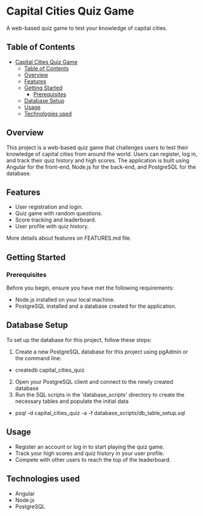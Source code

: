 # Capital Cities Quiz Game

A web-based quiz game to test your knowledge of capital cities.

## Table of Contents

- [Capital Cities Quiz Game](#capital-cities-quiz-game)
  - [Table of Contents](#table-of-contents)
  - [Overview](#overview)
  - [Features](#features)
  - [Getting Started](#getting-started)
    - [Prerequisites](#prerequisites)
  - [Database Setup](#database-setup)
  - [Usage](#usage)
  - [Technologies used](#technologies-used)


## Overview

This project is a web-based quiz game that challenges users to test their knowledge of capital cities from around the world. Users can register, log in, and track their quiz history and high scores. The application is built using Angular for the front-end, Node.js for the back-end, and PostgreSQL for the database.

## Features

- User registration and login.
- Quiz game with random questions.
- Score tracking and leaderboard.
- User profile with quiz history.

 More details about features on FEATURES.md file.

## Getting Started

### Prerequisites

Before you begin, ensure you have met the following requirements:

- Node.js installed on your local machine.
- PostgreSQL installed and a database created for the application.

## Database Setup
To set up the database for this project, follow these steps:
   1. Create a new PostgreSQL database for this project using pgAdmin or the command line:
   
   - createdb capital_cities_quiz
   
   2. Open your PostgreSQL client and connect to the newly created database
   3. Run the SQL scripts in the 'database_scripts' directory to create the necessary tables and populate the initial data
   - psql -d capital_cities_quiz -a -f database_scripts/db_table_setup.sql
   
## Usage

- Register an account or log in to start playing the quiz game.
- Track your high scores and quiz history in your user profile.
- Compete with other users to reach the top of the leaderboard.

## Technologies used
- Angular
- Node.js
- PostgreSQL

